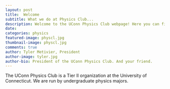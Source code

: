```yaml
---
layout: post
title:  Welcome
subtitle: What we do at Physics Club...
description: Welcome to the UConn Physics Club webpage! Here you can find information about us, see what we’ve been up to, find out how to locate us, and contact us if you’d like. 
date:
categories: physics
featured-image: physcl.jpg
thumbnail-image: physcl.jpg
comments: true
author: Tyler Metivier, President
author-image: tyler.jpg
author-bio: President of the UConn Physics Club. And your friend.
---
```

The UConn Physics Club is a Tier II organization at the University of Connecticut. We are run by undergraduate physics majors.
